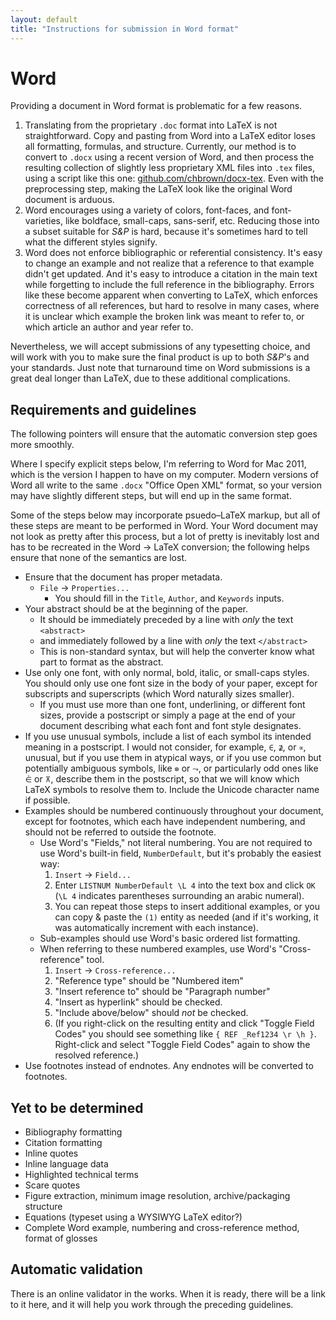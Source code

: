 ```yaml
---
layout: default
title: "Instructions for submission in Word format"
---
```

# Word

Providing a document in Word format is problematic for a few reasons.

1. Translating from the proprietary `.doc` format into LaTeX is not straightforward. Copy and pasting from Word into a LaTeX editor loses all formatting, formulas, and structure. Currently, our method is to convert to `.docx` using a recent version of Word, and then process the resulting collection of slightly less proprietary XML files into `.tex` files, using a script like this one: [github.com/chbrown/docx-tex](https://github.com/chbrown/docx-tex). Even with the preprocessing step, making the LaTeX look like the original Word document is arduous.
2. Word encourages using a variety of colors, font-faces, and font-varieties, like boldface, small-caps, sans-serif, etc. Reducing those into a subset suitable for *S&P* is hard, because it's sometimes hard to tell what the different styles signify.
3. Word does not enforce bibliographic or referential consistency. It's easy to change an example and not realize that a reference to that example didn't get updated. And it's easy to introduce a citation in the main text while forgetting to include the full reference in the bibliography. Errors like these become apparent when converting to LaTeX, which enforces correctness of all references, but hard to resolve in many cases, where it is unclear which example the broken link was meant to refer to, or which article an author and year refer to.

Nevertheless, we will accept submissions of any typesetting choice, and will work with you to make sure the final product is up to both *S&P*'s and your standards. Just note that turnaround time on Word submissions is a great deal longer than LaTeX, due to these additional complications.

## Requirements and guidelines

The following pointers will ensure that the automatic conversion step goes more smoothly.

Where I specify explicit steps below, I'm referring to Word for Mac 2011, which is the version I happen to have on my computer. Modern versions of Word all write to the same `.docx` "Office Open XML" format, so your version may have slightly different steps, but will end up in the same format.

Some of the steps below may incorporate psuedo–LaTeX markup, but all of these steps are meant to be performed in Word. Your Word document may not look as pretty after this process, but a lot of pretty is inevitably lost and has to be recreated in the Word → LaTeX conversion; the following helps ensure that none of the semantics are lost.

- Ensure that the document has proper metadata.
  * `File` → `Properties...`
    + You should fill in the `Title`, `Author`, and `Keywords` inputs.
- Your abstract should be at the beginning of the paper.
  * It should be immediately preceded by a line with _only_ the text `<abstract>`
  * and immediately followed by a line with _only_ the text `</abstract>`
  * This is non-standard syntax, but will help the converter know what part to format as the abstract.
- Use only one font, with only normal, bold, italic, or small-caps styles. You should only use one font size in the body of your paper, except for subscripts and superscripts (which Word naturally sizes smaller).
  * If you must use more than one font, underlining, or different font sizes, provide a postscript or simply a page at the end of your document describing what each font and font style designates.
- If you use unusual symbols, include a list of each symbol its intended meaning in a postscript. I would not consider, for example, `∈`, `⊉`, or `∝`, unusual, but if you use them in atypical ways, or if you use common but potentially ambiguous symbols, like `⊗` or `⤳`, or particularly odd ones like `⋵` or `⊼`, describe them in the postscript, so that we will know which LaTeX symbols to resolve them to. Include the Unicode character name if possible.
- Examples should be numbered continuously throughout your document, except for footnotes, which each have independent numbering, and should not be referred to outside the footnote.
  * Use Word's "Fields," not literal numbering. You are not required to use Word's built-in field, `NumberDefault`, but it's probably the easiest way:
    1. `Insert` → `Field...`
    2. Enter `LISTNUM NumberDefault \L 4` into the text box and click `OK` (`\L 4` indicates parentheses surrounding an arabic numeral).
    3. You can repeat those steps to insert additional examples, or you can copy & paste the `(1)` entity as needed (and if it's working, it was automatically increment with each instance).
  * Sub-examples should use Word's basic ordered list formatting.
  * When referring to these numbered examples, use Word's "Cross-reference" tool.
    1. `Insert` → `Cross-reference...`
    2. "Reference type" should be "Numbered item"
    3. "Insert reference to" should be "Paragraph number"
    4. "Insert as hyperlink" should be checked.
    5. "Include above/below" should _not_ be checked.
    6. (If you right-click on the resulting entity and click "Toggle Field Codes" you should see something like `{ REF _Ref1234 \r \h }`. Right-click and select "Toggle Field Codes" again to show the resolved reference.)
    <!-- http://office.microsoft.com/en-us/word-help/field-codes-ref-field-HP005186139.aspx -->
- Use footnotes instead of endnotes. Any endnotes will be converted to footnotes.


## Yet to be determined

- Bibliography formatting
- Citation formatting
- Inline quotes
- Inline language data
- Highlighted technical terms
- Scare quotes
- Figure extraction, minimum image resolution, archive/packaging structure
- Equations (typeset using a WYSIWYG LaTeX editor?)
- Complete Word example, numbering and cross-reference method, format of glosses


## Automatic validation

There is an online validator in the works. When it is ready, there will be a link to it here, and it will help you work through the preceding guidelines.

